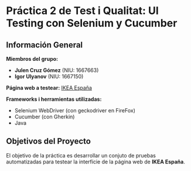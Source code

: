 # Práctica 2 de Test i Qualitat: UI Testing con Selenium y Cucumber

## Información General
**Miembros del grupo:**
- **Julen Cruz Gómez** (NIU: 1667663)
- **Igor Ulyanov** (NIU: 1667150)

**Página web a testear:** [IKEA España](https://www.ikea.com/es/es/)  

**Frameworks i herramientas utilizadas:**
- Selenium WebDriver (con geckodriver en FireFox)
- Cucumber (con Gherkin)
- Java

## Objetivos del Proyecto
El objetivo de la práctica es desarrollar un conjuto de pruebas automatizadas para testear la interfície de la página web de **IKEA España**.
